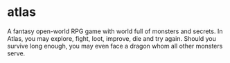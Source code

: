 # atlas
A fantasy open-world RPG game with world full of monsters and secrets. In Atlas, you may explore, fight, loot, improve, die and try again. Should you survive long enough, you may even face a dragon whom all other monsters serve.
